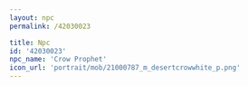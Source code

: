```yaml
---
layout: npc
permalink: /42030023

title: Npc
id: '42030023'
npc_name: 'Crow Prophet'
icon_url: 'portrait/mob/21000787_m_desertcrowwhite_p.png'
---
```

